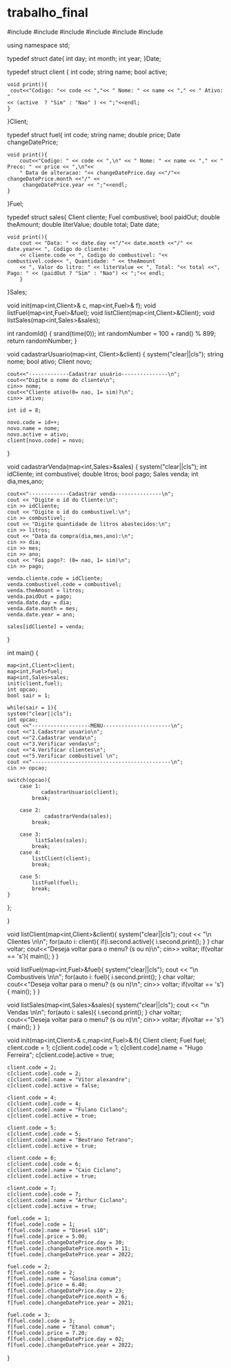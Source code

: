 # trabalho_final

#include <iostream>
#include <map>
#include <string>
#include <utility>
#include <cstdlib>
#include <ctime>


using namespace std;

typedef struct date{
    int day;
    int month;
    int year;
}Date;

typedef struct client {
    int code;
    string name;
    bool active;

    void print(){
     cout<<"Codigo: "<< code << ","<< " Nome: " << name << "," << " Ativo: "
    << (active  ? "Sim" : "Nao" ) << ";"<<endl;
    }

}Client;

typedef struct fuel{
    int code;
    string name;
    double price;
    Date changeDatePrice;

    void print(){
        cout<<"Codigo: " << code << ",\n" << " Nome: " << name << "," << " Preco: " << price << ",\n"<<
        " Data de alteracao: "<< changeDatePrice.day <<"/"<< changeDatePrice.month <<"/" <<
         changeDatePrice.year << ";"<<endl;
    }
}Fuel;

typedef struct sales{
    Client cliente;
    Fuel combustivel;
    bool paidOut;
    double theAmount;
    double literValue;
    double total;
    Date date;

    void print(){
        cout << "Data: " << date.day <<"/"<< date.month <<"/" << date.year<< ", Codigo do cliente: "
        << cliente.code << ", Codigo do combustivel: "<< combustivel.code<< ", Quantidade: " << theAmount
        << ", Valor do litro: " << literValue << ", Total: "<< total <<", Pago: " << (paidOut ? "Sim" : "Nao") << ";"<< endl;
        }
}Sales;

void init(map<int,Client>& c, map<int,Fuel>& f);
void listFuel(map<int,Fuel>&fuel);
void listClient(map<int,Client>&Client);
void listSales(map<int,Sales>&sales);


int randomId()
{
    srand(time(0));
    int randomNumber = 100 + rand() % 899;
    return randomNumber;
}

void cadastrarUsuario(map<int, Client>&client)
{
    system("clear||cls");
    string nome;
    bool ativo;
    Client novo;



    cout<<"-------------Cadastrar usuário---------------\n";
    cout<<"Digite o nome do cliente\n";
    cin>> nome;
    cout<<"Cliente ativo(0= nao, 1= sim)?\n";
    cin>> ativo;

    int id = 8;

    novo.code = id++;
    novo.name = nome;
    novo.active = ativo;
    client[novo.code] = novo;
}

void cadastrarVenda(map<int,Sales>&sales)
{
    system("clear||cls");
    int idCliente;
    int combustivel;
    double litros;
    bool pago;
    Sales venda;
    int dia,mes,ano;



    cout<<"-------------Cadastrar venda---------------\n";
    cout << "Digite o id do Cliente:\n";
    cin >> idCliente;
    cout << "Digite o id do combustivel:\n";
    cin >> combustivel;
    cout << "Digite quantidade de litros abastecidos:\n";
    cin >> litros;
    cout << "Data da compra(dia,mes,ano):\n";
    cin >> dia;
    cin >> mes;
    cin >> ano;
    cout << "Foi pago?: (0= nao, 1= sim)\n";
    cin >> pago;

    venda.cliente.code = idCliente;
    venda.combustivel.code = combustivel;
    venda.theAmount = litros;
    venda.paidOut = pago;
    venda.date.day = dia;
    venda.date.month = mes;
    venda.date.year = ano;

    sales[idCliente] = venda;
}

int main() {

    map<int,Client>client;
    map<int,Fuel>fuel;
    map<int,Sales>sales;
    init(client,fuel);
    int opcao;
    bool sair = 1;

    while(sair = 1){
    system("clear||cls");
    int opcao;
    cout <<"-------------------MENU----------------------\n";
    cout <<"1.Cadastrar usuario\n";
    cout <<"2.Cadastrar venda\n";
    cout <<"3.Verificar vendas\n";
    cout <<"4.Verificar clientes\n";
    cout <<"5.Verificar combustivel \n";
    cout <<"---------------------------------------------\n";
    cin >> opcao;

    switch(opcao){
        case 1:
               cadastrarUsuario(client);
            break;

        case 2:
                cadastrarVenda(sales);
            break;

        case 3:
             listSales(sales);
            break;
        case 4:
            listClient(client);
            break;

        case 5:
            listFuel(fuel);
            break;
    }

};

}

void listClient(map<int,Client>&client){
    system("clear||cls");
    cout << "\n  Clientes \n\n";
    for(auto i: client){
        if(i.second.active){
        i.second.print();
        }
    }
    char voltar;
    cout<<"Deseja voltar para o menu? (s ou n)\n";
    cin>> voltar;
        if(voltar == 's'){
            main();
        }
}


void listFuel(map<int,Fuel>&fuel){
    system("clear||cls");
    cout << "\n  Combustiveis \n\n";
    for(auto i: fuel){
        i.second.print();
    }
    char voltar;
    cout<<"Deseja voltar para o menu? (s ou n)\n";
    cin>> voltar;
         if(voltar == 's'){
            main();
        }
}

void listSales(map<int,Sales>&sales){
    system("clear||cls");
    cout << "\n  Vendas \n\n";
    for(auto i: sales){
        i.second.print();
    }
    char voltar;
    cout<<"Deseja voltar para o menu? (s ou n)\n";
    cin>> voltar;
         if(voltar == 's'){
            main();
        }
}

void init(map<int,Client>& c,map<int,Fuel>& f){
    Client client;
    Fuel fuel;
    client.code = 1;
    c[client.code].code = 1;
    c[client.code].name = "Hugo Ferreira";
    c[client.code].active = true;

    client.code = 2;
    c[client.code].code = 2;
    c[client.code].name = "Vitor alexandre";
    c[client.code].active = false;

    client.code = 4;
    c[client.code].code = 4;
    c[client.code].name = "Fulano Ciclano";
    c[client.code].active = true;

    client.code = 5;
    c[client.code].code = 5;
    c[client.code].name = "Beutrano Tetrano";
    c[client.code].active = true;

    client.code = 6;
    c[client.code].code = 6;
    c[client.code].name = "Caio Ciclano";
    c[client.code].active = true;

    client.code = 7;
    c[client.code].code = 7;
    c[client.code].name = "Arthur Ciclano";
    c[client.code].active = true;

    fuel.code = 1;
    f[fuel.code].code = 1;
    f[fuel.code].name = "Diesel s10";
    f[fuel.code].price = 5.00;
    f[fuel.code].changeDatePrice.day = 30;
    f[fuel.code].changeDatePrice.month = 11;
    f[fuel.code].changeDatePrice.year = 2022;

    fuel.code = 2;
    f[fuel.code].code = 2;
    f[fuel.code].name = "Gasolina comum";
    f[fuel.code].price = 6.40;
    f[fuel.code].changeDatePrice.day = 23;
    f[fuel.code].changeDatePrice.month = 6;
    f[fuel.code].changeDatePrice.year = 2021;

    fuel.code = 3;
    f[fuel.code].code = 3;
    f[fuel.code].name = "Etanol comum";
    f[fuel.code].price = 7.20;
    f[fuel.code].changeDatePrice.day = 02;
    f[fuel.code].changeDatePrice.year = 2022;
}

